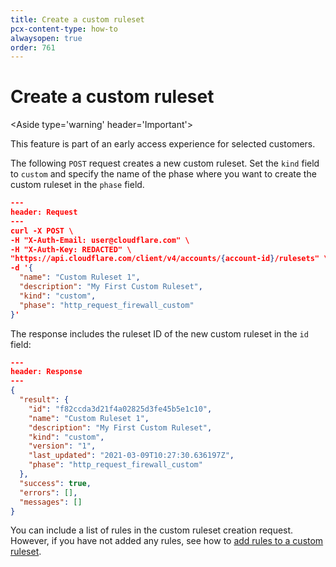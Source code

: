 ```yaml
---
title: Create a custom ruleset
pcx-content-type: how-to
alwaysopen: true
order: 761
---
```


# Create a custom ruleset

<Aside type='warning' header='Important'>

This feature is part of an early access experience for selected customers.

</Aside>

The following `POST` request creates a new custom ruleset. Set the `kind` field to `custom` and specify the name of the phase where you want to create the custom ruleset in the `phase` field.

```json
---
header: Request
---
curl -X POST \
-H "X-Auth-Email: user@cloudflare.com" \
-H "X-Auth-Key: REDACTED" \
"https://api.cloudflare.com/client/v4/accounts/{account-id}/rulesets" \
-d '{
  "name": "Custom Ruleset 1",
  "description": "My First Custom Ruleset",
  "kind": "custom",
  "phase": "http_request_firewall_custom"
}'
```

The response includes the ruleset ID of the new custom ruleset in the `id` field:

```json
---
header: Response
---
{
  "result": {
    "id": "f82ccda3d21f4a02825d3fe45b5e1c10",
    "name": "Custom Ruleset 1",
    "description": "My First Custom Ruleset",
    "kind": "custom",
    "version": "1",
    "last_updated": "2021-03-09T10:27:30.636197Z",
    "phase": "http_request_firewall_custom"
  },
  "success": true,
  "errors": [],
  "messages": []
}
```

You can include a list of rules in the custom ruleset creation request. However, if you have not added any rules, see how to [add rules to a custom ruleset](/cf-rulesets/custom-rulesets/add-rules-ruleset).
